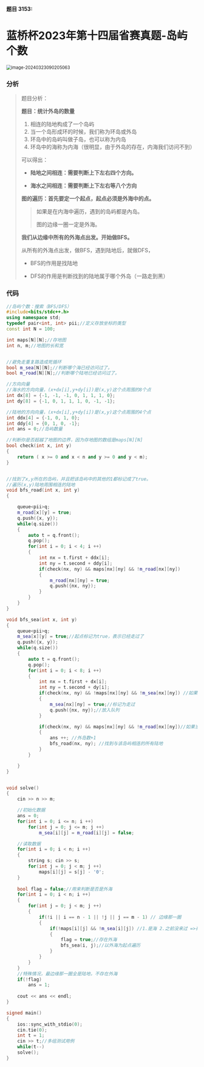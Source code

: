 

**题目 3153:** 

# 蓝桥杯2023年第十四届省赛真题-岛屿个数

<img src="https://voyager0587.oss-cn-guangzhou.aliyuncs.com/%E7%AC%94%E8%AE%B0%E5%9B%BE%E7%89%87/202403230902098.png" alt="image-20240323090205063" style="zoom:80%;" />





### 分析

> 题目分析：
>
> **题目：统计外岛的数量**
>
> 1. 相连的陆地构成了一个岛屿
> 2. 当一个岛形成环的时候，我们称为环岛或外岛
> 3. 环岛中的岛屿叫做子岛，也可以称为内岛
> 4. 环岛中的海称为内海（很明显，由于外岛的存在，内海我们访问不到）
>
> 可以得出：
>
> + **陆地之间相连：需要判断上下左右四个方向。**
>
> + **海水之间相连：需要判断上下左右等八个方向**
>
> 
>
> **图的遍历：首先要定一个起点，起点必须是外海中的点。**
>
> > 如果是在内海中遍历，遇到的岛屿都是內岛。
> >
> > 图的边缘一圈一定是外海。
>
> **我们从边缘中所有的外海点出发。开始做BFS。**
>
>  
>
>  从所有的外海点出发，做BFS，遇到陆地后，就做DFS，
>
> + BFS的作用是找陆地
>
> + DFS的作用是判断找到的陆地属于哪个外岛（一路走到黑）
>



### 代码

```c++
//岛屿个数：搜索（BFS/DFS）
#include<bits/stdc++.h>
using namespace std;
typedef pair<int, int> pii;//定义存放坐标的类型
const int N = 100;

int maps[N][N];//存地图
int n, m;//地图的长和宽


//避免走重复路造成死循环
bool m_sea[N][N];//判断哪个海已经访问过了。
bool m_road[N][N];//判断哪个陆地已经访问过了。

//方向向量
//海水的方向向量，(x+dx[i],y+dy[i])是(x,y)这个点周围的8个点
int dx[8] = {-1, -1, -1, 0, 1, 1, 1, 0};
int dy[8] = {-1, 0, 1, 1, 1, 0, -1, -1};

//陆地的方向向量，(x+dx[i],y+dy[i])是(x,y)这个点周围的4个点
int ddx[4] = {-1, 0, 1, 0};
int ddy[4] = {0, 1, 0, -1};
int ans = 0;//岛屿数量

//判断你是否超越了地图的边界，因为存地图的数组是maps[N][N]
bool check(int x, int y)
{
	return ( x >= 0 and x < n and y >= 0 and y < m);		
}


//找到了x,y所在的岛屿，并且把该岛屿中的其他的1都标记成了true。
//遍历(x,y)陆地周围相连的陆地
void bfs_road(int x, int y)
{

	queue<pii>q;
	m_road[x][y] = true;
	q.push({x, y});
	while(q.size())
	{
		auto t = q.front();
		q.pop();
		for(int i = 0; i < 4; i ++)
		{
			int nx = t.first + ddx[i];
			int ny = t.second + ddy[i];
			if(check(nx, ny) && maps[nx][ny] && !m_road[nx][ny])
			{
				m_road[nx][ny] = true;
				q.push({nx, ny});
			}
		}
	}
}

void bfs_sea(int x, int y)
{
	queue<pii>q;
	m_sea[x][y] = true;//起点标记为true，表示已经走过了
	q.push({x, y});
	while(q.size())
	{
		auto t = q.front();
		q.pop();
		for(int i = 0; i < 8; i ++)
		{	
			int nx = t.first + dx[i];
			int ny = t.second + dy[i];
			if(check(nx, ny) && !maps[nx][ny] && !m_sea[nx][ny]) //如果当前节点在边界内并且是海，之前没有走过
			{
				m_sea[nx][ny] = true;//标记为走过
				q.push({nx, ny});//放入队列
			}

			if(check(nx, ny) && maps[nx][ny] && !m_road[nx][ny])//如果当前节点在边界内并且是陆地，之前没有走过
			{
				ans ++; //外岛数+1
				bfs_road(nx, ny); //找到与该岛屿相连的所有陆地
			}
		}

	}
}


void solve()
{
	cin >> n >> m;

    //初始化数据
	ans = 0;
	for(int i = 0; i <= n; i ++)
		for(int j = 0; j <= m; j ++)
			m_sea[i][j] = m_road[i][j] = false;

    //读取数据
	for(int i = 0; i < n; i ++)
	{
		string s; cin >> s;
		for(int j = 0; j < m; j ++)
			maps[i][j] = s[j] - '0';
	}
	
	bool flag = false;//用来判断是否是外海
	for(int i = 0; i < n; i ++)
	{
		for(int j = 0; j < m; j ++)
		{
			if(!i || i == n - 1 || !j || j == m - 1) // 边缘那一圈
			{
				if(!maps[i][j] && !m_sea[i][j]) //1.是海 2.之前没来过 =>存在外海
				{
					flag = true;//存在外海
					bfs_sea(i, j);//以外海为起点遍历
				}
			}
		}
	}
    //特殊情况，最边缘那一圈全是陆地，不存在外海
	if(!flag)
		ans = 1;
	
	cout << ans << endl;
}	

signed main()
{
	ios::sync_with_stdio(0);
	cin.tie(0);
	int t = 1;
	cin >> t;//多组测试用例
	while(t--)
	solve();
}

```





















































